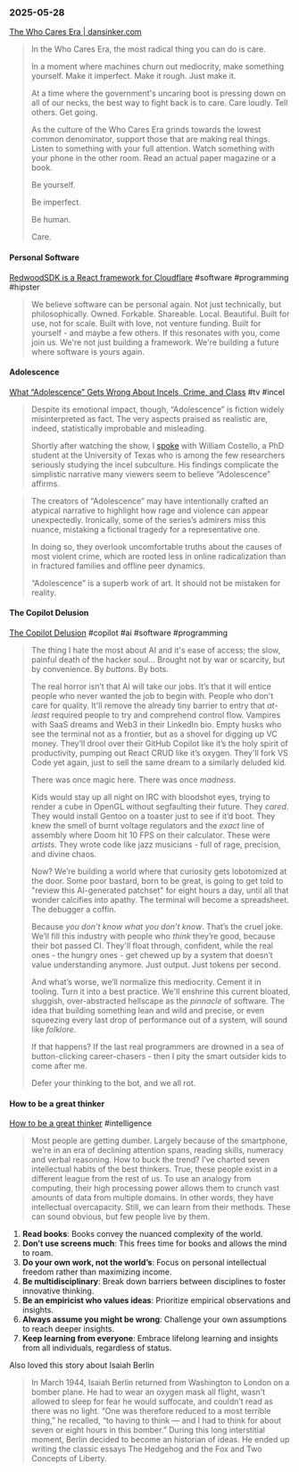 ### 2025-05-28
[The Who Cares Era \| dansinker.com](https://dansinker.com/posts/2025-05-23-who-cares/)

> In the Who Cares Era, the most radical thing you can do is care.
> 
> In a moment where machines churn out mediocrity, make something yourself. Make it imperfect. Make it rough. Just make it.
> 
> At a time where the government's uncaring boot is pressing down on all of our necks, the best way to fight back is to care. Care loudly. Tell others. Get going.
> 
> As the culture of the Who Cares Era grinds towards the lowest common denominator, support those that are making real things. Listen to something with your full attention. Watch something with your phone in the other room. Read an actual paper magazine or a book.
> 
> Be yourself.
> 
> Be imperfect.
> 
> Be human.
> 
> Care.

#### Personal Software
[RedwoodSDK is a React framework for Cloudflare](https://rwsdk.com/personal-software) #software #programming #hipster

> We believe software can be personal again.
> Not just technically, but philosophically.
> Owned. Forkable. Shareable. Local. Beautiful.
> Built for use, not for scale.
> Built with love, not venture funding.
> Built for yourself - and maybe a few others.
> If this resonates with you, come join us. We're not just building a framework.
> We're building a future where software is yours again.

#### Adolescence
[What “Adolescence” Gets Wrong About Incels, Crime, and Class](https://www.robkhenderson.com/p/what-adolescence-gets-wrong-about) #tv #incel

> Despite its emotional impact, though, “Adolescence” is fiction widely misinterpreted as fact. The very aspects praised as realistic are, indeed, statistically improbable and misleading.
>
> Shortly after watching the show, I [spoke](https://www.robkhenderson.com/p/from-incels-to-sex-robots) with William Costello, a PhD student at the University of Texas who is among the few researchers seriously studying the incel subculture. His findings complicate the simplistic narrative many viewers seem to believe “Adolescence” affirms.

> The creators of “Adolescence” may have intentionally crafted an atypical narrative to highlight how rage and violence can appear unexpectedly. Ironically, some of the series’s admirers miss this nuance, mistaking a fictional tragedy for a representative one.
> 
> In doing so, they overlook uncomfortable truths about the causes of most violent crime, which are rooted less in online radicalization than in fractured families and offline peer dynamics.
> 
> “Adolescence” is a superb work of art. It should not be mistaken for reality.

#### The Copilot Delusion
[The Copilot Delusion](https://deplet.ing/the-copilot-delusion/) #copilot #ai #software #programming

> The thing I hate the most about AI and it's ease of access; the slow, painful death of the hacker soul... Brought not by war or scarcity, but by convenience. By _buttons_. By bots.
> 
> The real horror isn’t that AI will take our jobs. It’s that it will entice people who never wanted the job to begin with. People who don't care for quality. It'll remove the already tiny barrier to entry that _at-least_ required people to try and comprehend control flow. Vampires with SaaS dreams and Web3 in their LinkedIn bio. Empty husks who see the terminal not as a frontier, but as a shovel for digging up VC money. They’ll drool over their GitHub Copilot like it’s the holy spirit of productivity, pumping out React CRUD like it’s oxygen. They'll fork VS Code yet again, just to sell the same dream to a similarly deluded kid.
> 
> There was once magic here. There was once _madness_.
> 
> Kids would stay up all night on IRC with bloodshot eyes, trying to render a cube in OpenGL without segfaulting their future. They _cared_. They would install Gentoo on a toaster just to see if it’d boot. They knew the smell of burnt voltage regulators and the _exact_ line of assembly where Doom hit 10 FPS on their calculator. These were *artists*. They wrote code like jazz musicians - full of rage, precision, and divine chaos.
> 
> Now? We’re building a world where that curiosity gets lobotomized at the door. Some poor bastard, born to be great, is going to get told to "review this AI-generated patchset" for eight hours a day, until all that wonder calcifies into apathy. The terminal will become a spreadsheet. The debugger a coffin.
> 
> Because _you don’t know what you don’t know_. That’s the cruel joke. We’ll fill this industry with people who _think_ they’re good, because their bot passed CI. They'll float through, confident, while the real ones - the hungry ones - get chewed up by a system that doesn’t value understanding anymore. Just output. Just tokens per second.
> 
> And what’s worse, we’ll normalize this mediocrity. Cement it in tooling. Turn it into a best practice. We'll enshrine this current bloated, sluggish, over-abstracted hellscape as the _pinnacle_ of software. The idea that building something lean and wild and precise, or even squeezing every last drop of performance out of a system, will sound like _folklore_.
> 
> If that happens? If the last real programmers are drowned in a sea of button-clicking career-chasers - then I pity the smart outsider kids to come after me.
> 
> Defer your thinking to the bot, and we all rot.

#### How to be a great thinker
[How to be a great thinker](https://www.ft.com/content/c42cb640-a03c-441b-868f-d1a92d78bcb7?accessToken=zwAGNi0HsIDgkdPELLZAoDxEG9OGj9GpLXi8tw.MEQCIER4IwbF_DkIDAKh2OT5ROXTeypSip_p7cst7NQdGKwnAiBlTcRH-bC4Fs15VVmZpt4iM0i4Df60m9B6bhZG9FnedA&sharetype=gift&token=d36d3fe2-f186-49f4-b0e8-33837130e640) #intelligence

> Most people are getting dumber. Largely because of the smartphone, we’re in an era of declining attention spans, reading skills, numeracy and verbal reasoning. How to buck the trend? I’ve charted seven intellectual habits of the best thinkers. True, these people exist in a different league from the rest of us. To use an analogy from computing, their high processing power allows them to crunch vast amounts of data from multiple domains. In other words, they have intellectual overcapacity. Still, we can learn from their methods. These can sound obvious, but few people live by them.

1. **Read books**: Books convey the nuanced complexity of the world.
2. **Don’t use screens much**: This frees time for books and allows the mind to roam.
3. **Do your own work, not the world’s**: Focus on personal intellectual freedom rather than maximizing income.
4. **Be multidisciplinary**: Break down barriers between disciplines to foster innovative thinking.
5. **Be an empiricist who values ideas**: Prioritize empirical observations and insights.
6. **Always assume you might be wrong**: Challenge your own assumptions to reach deeper insights.
7. **Keep learning from everyone**: Embrace lifelong learning and insights from all individuals, regardless of status.

Also loved this story about Isaiah Berlin

> In March 1944, Isaiah Berlin returned from Washington to London on a bomber plane. He had to wear an oxygen mask all flight, wasn’t allowed to sleep for fear he would suffocate, and couldn’t read as there was no light. “One was therefore reduced to a most terrible thing,” he recalled, “to having to think — and I had to think for about seven or eight hours in this bomber.” During this long interstitial moment, Berlin decided to become an historian of ideas. He ended up writing the classic essays The Hedgehog and the Fox and Two Concepts of Liberty.